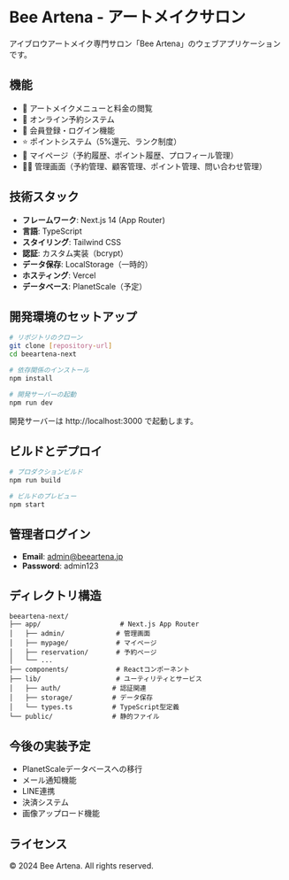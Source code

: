 # Bee Artena - アートメイクサロン

アイブロウアートメイク専門サロン「Bee Artena」のウェブアプリケーションです。

## 機能

- 💄 アートメイクメニューと料金の閲覧
- 📅 オンライン予約システム
- 👤 会員登録・ログイン機能
- ⭐ ポイントシステム（5%還元、ランク制度）
- 📱 マイページ（予約履歴、ポイント履歴、プロフィール管理）
- 👨‍💼 管理画面（予約管理、顧客管理、ポイント管理、問い合わせ管理）

## 技術スタック

- **フレームワーク**: Next.js 14 (App Router)
- **言語**: TypeScript
- **スタイリング**: Tailwind CSS
- **認証**: カスタム実装（bcrypt）
- **データ保存**: LocalStorage（一時的）
- **ホスティング**: Vercel
- **データベース**: PlanetScale（予定）

## 開発環境のセットアップ

```bash
# リポジトリのクローン
git clone [repository-url]
cd beeartena-next

# 依存関係のインストール
npm install

# 開発サーバーの起動
npm run dev
```

開発サーバーは http://localhost:3000 で起動します。

## ビルドとデプロイ

```bash
# プロダクションビルド
npm run build

# ビルドのプレビュー
npm start
```

## 管理者ログイン

- **Email**: admin@beeartena.jp
- **Password**: admin123

## ディレクトリ構造

```
beeartena-next/
├── app/                    # Next.js App Router
│   ├── admin/             # 管理画面
│   ├── mypage/            # マイページ
│   ├── reservation/       # 予約ページ
│   └── ...
├── components/            # Reactコンポーネント
├── lib/                   # ユーティリティとサービス
│   ├── auth/             # 認証関連
│   ├── storage/          # データ保存
│   └── types.ts          # TypeScript型定義
└── public/               # 静的ファイル
```

## 今後の実装予定

- PlanetScaleデータベースへの移行
- メール通知機能
- LINE連携
- 決済システム
- 画像アップロード機能

## ライセンス

© 2024 Bee Artena. All rights reserved.